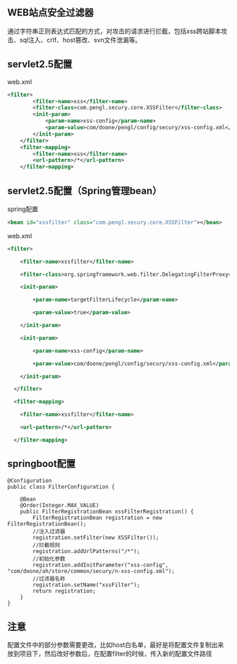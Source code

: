 ## WEB站点安全过滤器

通过字符串正则表达式匹配的方式，对攻击的请求进行拦截，包括xss跨站脚本攻击、sql注入、crlf、host篡改、svn文件泄漏等。



## servlet2.5配置

web.xml

```xml
<filter>
		<filter-name>xss</filter-name>
		<filter-class>com.pengl.secury.core.XSSFilter</filter-class>
		<init-param>
			<param-name>xss-config</param-name>
			<param-value>com/doone/pengl/config/secury/xss-config.xml</param-value>
		</init-param>
	</filter>
	<filter-mapping>
		<filter-name>xss</filter-name>
		<url-pattern>/*</url-pattern>
	</filter-mapping>
```





## servlet2.5配置（Spring管理bean）

spring配置

```xml
<bean id="xssfilter" class="com.pengl.secury.core.XSSFilter"></bean>
```

web.xml

```xml
<filter>

    <filter-name>xssfilter</filter-name>

    <filter-class>org.springframework.web.filter.DelegatingFilterProxy</filter-class>

    <init-param>  

        <param-name>targetFilterLifecycle</param-name>  

        <param-value>true</param-value>  

    </init-param>

    <init-param>

    	<param-name>xss-config</param-name>

    	<param-value>com/doone/pengl/config/secury/xss-config.xml</param-value>

    </init-param>

  </filter>

  <filter-mapping>

    <filter-name>xssfilter</filter-name>

    <url-pattern>/*</url-pattern>

  </filter-mapping>

```



## springboot配置

```
@Configuration
public class FilterConfiguration {

    @Bean
    @Order(Integer.MAX_VALUE)
    public FilterRegistrationBean xssFilterRegistration() {
        FilterRegistrationBean registration = new FilterRegistrationBean();
        //注入过滤器
        registration.setFilter(new XSSFilter());
        //拦截规则
        registration.addUrlPatterns("/*");
        //初始化参数
        registration.addInitParameter("xss-config", "com/doone/ah/store/common/secury/n-xss-config.xml");
        //过滤器名称
        registration.setName("xssFilter");
        return registration;
    }
}
```

## 注意
配置文件中的部分参数需要更改，比如host白名单，最好是将配置文件复制出来放到项目下，然后改好参数后，在配置filter的时候，传入新的配置文件路径